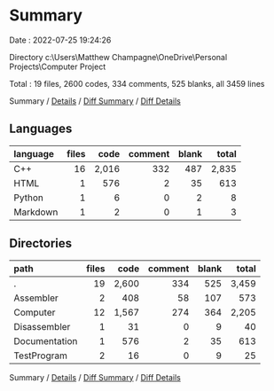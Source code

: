 # Summary

Date : 2022-07-25 19:24:26

Directory c:\\Users\\Matthew Champagne\\OneDrive\\Personal Projects\\Computer Project

Total : 19 files,  2600 codes, 334 comments, 525 blanks, all 3459 lines

Summary / [Details](details.md) / [Diff Summary](diff.md) / [Diff Details](diff-details.md)

## Languages
| language | files | code | comment | blank | total |
| :--- | ---: | ---: | ---: | ---: | ---: |
| C++ | 16 | 2,016 | 332 | 487 | 2,835 |
| HTML | 1 | 576 | 2 | 35 | 613 |
| Python | 1 | 6 | 0 | 2 | 8 |
| Markdown | 1 | 2 | 0 | 1 | 3 |

## Directories
| path | files | code | comment | blank | total |
| :--- | ---: | ---: | ---: | ---: | ---: |
| . | 19 | 2,600 | 334 | 525 | 3,459 |
| Assembler | 2 | 408 | 58 | 107 | 573 |
| Computer | 12 | 1,567 | 274 | 364 | 2,205 |
| Disassembler | 1 | 31 | 0 | 9 | 40 |
| Documentation | 1 | 576 | 2 | 35 | 613 |
| TestProgram | 2 | 16 | 0 | 9 | 25 |

Summary / [Details](details.md) / [Diff Summary](diff.md) / [Diff Details](diff-details.md)